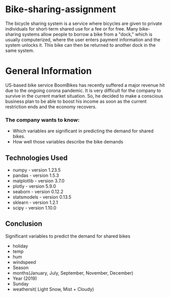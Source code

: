 # Bike-sharing-assignment
The bicycle sharing system is a service where bicycles are given to private individuals for short-term shared use for a fee or for free. 
Many bike-sharing systems allow people to borrow a bike from a "dock," which is usually computerized, where the user enters  payment information and the system unlocks it. 
This bike can then be returned to another dock in the same system.

# General Information
US-based bike service BoomBikes has recently suffered a major revenue hit due to the ongoing corona pandemic. 
It is  very difficult for the company to survive in the current market situation. 
So, he decided to make a conscious business plan to be able to boost his income as soon as the current restriction ends and the economy recovers.  
  
### The company wants to know:
- Which variables are significant in predicting the demand for shared bikes.
- How well those variables describe the bike demands

## Technologies Used
- numpy - version 1.23.5
- pandas - version 1.5.3
- matplotlib - version 3.7.0
- plotly - version 5.9.0
- seaborn - version 0.12.2
- statsmodels - version 0.13.5
- sklearn - version 1.2.1
- scipy - version 1.10.0   

## Conclusion
Significant variables to predict the demand for shared bikes

- holiday
- temp
- hum
- windspeed
- Season
- months(January, July, September, November, December)
- Year (2019)
- Sunday
- weathersit( Light Snow, Mist + Cloudy)

